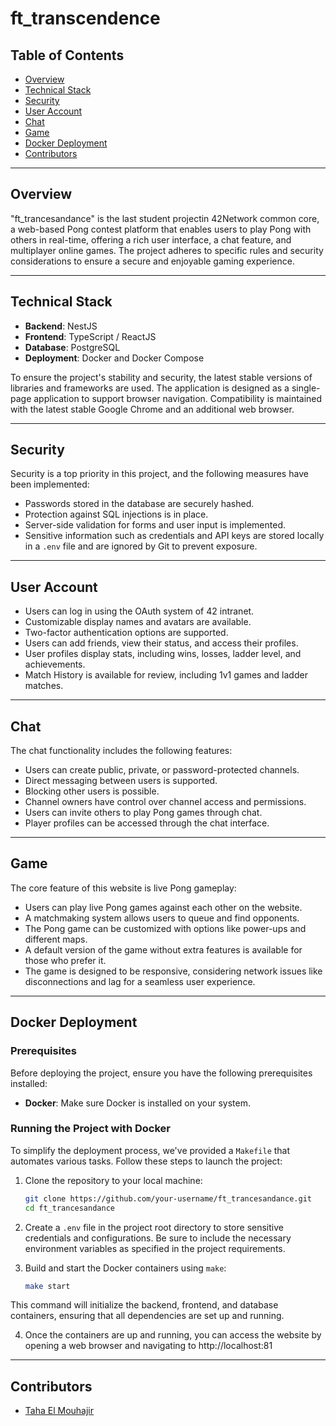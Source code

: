 # ft_transcendence

## Table of Contents
- [Overview](#overview)
- [Technical Stack](#technical-stack)
- [Security](#security)
- [User Account](#user-account)
- [Chat](#chat)
- [Game](#game)
- [Docker Deployment](#docker-deployment)
- [Contributors](#contributors)

---

## Overview

"ft_trancesandance" is the last student projectin 42Network common core, a web-based Pong contest platform that enables users to play Pong with others in real-time, offering a rich user interface, a chat feature, and multiplayer online games. The project adheres to specific rules and security considerations to ensure a secure and enjoyable gaming experience.

---

## Technical Stack

- **Backend**: NestJS
- **Frontend**: TypeScript / ReactJS
- **Database**: PostgreSQL
- **Deployment**: Docker and Docker Compose

To ensure the project's stability and security, the latest stable versions of libraries and frameworks are used. The application is designed as a single-page application to support browser navigation. Compatibility is maintained with the latest stable Google Chrome and an additional web browser.

---

## Security

Security is a top priority in this project, and the following measures have been implemented:

- Passwords stored in the database are securely hashed.
- Protection against SQL injections is in place.
- Server-side validation for forms and user input is implemented.
- Sensitive information such as credentials and API keys are stored locally in a `.env` file and are ignored by Git to prevent exposure.

---

## User Account

- Users can log in using the OAuth system of 42 intranet.
- Customizable display names and avatars are available.
- Two-factor authentication options are supported.
- Users can add friends, view their status, and access their profiles.
- User profiles display stats, including wins, losses, ladder level, and achievements.
- Match History is available for review, including 1v1 games and ladder matches.

---

## Chat

The chat functionality includes the following features:

- Users can create public, private, or password-protected channels.
- Direct messaging between users is supported.
- Blocking other users is possible.
- Channel owners have control over channel access and permissions.
- Users can invite others to play Pong games through chat.
- Player profiles can be accessed through the chat interface.

---

## Game

The core feature of this website is live Pong gameplay:

- Users can play live Pong games against each other on the website.
- A matchmaking system allows users to queue and find opponents.
- The Pong game can be customized with options like power-ups and different maps.
- A default version of the game without extra features is available for those who prefer it.
- The game is designed to be responsive, considering network issues like disconnections and lag for a seamless user experience.


---

## Docker Deployment

### Prerequisites

Before deploying the project, ensure you have the following prerequisites installed:

- **Docker**: Make sure Docker is installed on your system.

### Running the Project with Docker

To simplify the deployment process, we've provided a `Makefile` that automates various tasks. Follow these steps to launch the project:

1. Clone the repository to your local machine:

   ```bash
   git clone https://github.com/your-username/ft_trancesandance.git
   cd ft_trancesandance
   ```

2. Create a ``.env`` file in the project root directory to store sensitive credentials and configurations. Be sure to include the necessary environment variables as specified in the project requirements.

3. Build and start the Docker containers using ``make``:
   ```bash
   make start
   ```
This command will initialize the backend, frontend, and database containers, ensuring that all dependencies are set up and running.

4. Once the containers are up and running, you can access the website by opening a web browser and navigating to http://localhost:81 
---

## Contributors

- [Taha El Mouhajir](https://github.com/paji1)
